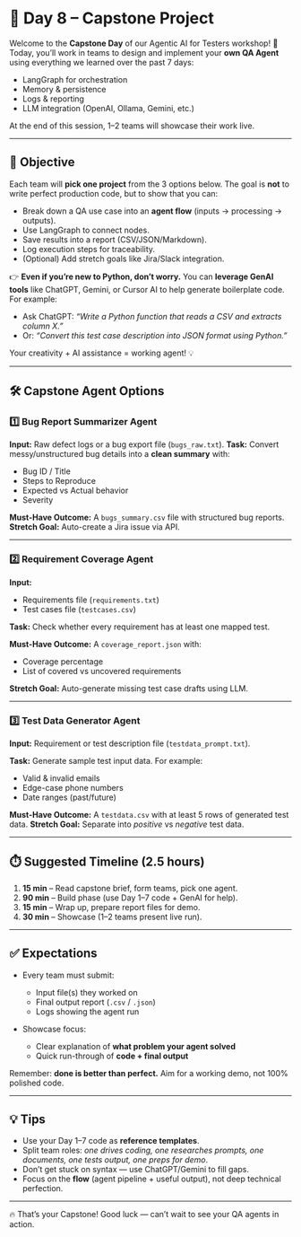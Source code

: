 # 📘 Day 8 – Capstone Project

Welcome to the **Capstone Day** of our Agentic AI for Testers workshop! 🚀
Today, you’ll work in teams to design and implement your **own QA Agent** using everything we learned over the past 7 days:

* LangGraph for orchestration
* Memory & persistence
* Logs & reporting
* LLM integration (OpenAI, Ollama, Gemini, etc.)

At the end of this session, 1–2 teams will showcase their work live.

---

## 🎯 Objective

Each team will **pick one project** from the 3 options below. The goal is **not** to write perfect production code, but to show that you can:

* Break down a QA use case into an **agent flow** (inputs → processing → outputs).
* Use LangGraph to connect nodes.
* Save results into a report (CSV/JSON/Markdown).
* Log execution steps for traceability.
* (Optional) Add stretch goals like Jira/Slack integration.

👉 **Even if you’re new to Python, don’t worry.**
You can **leverage GenAI tools** like ChatGPT, Gemini, or Cursor AI to help generate boilerplate code. For example:

* Ask ChatGPT: *“Write a Python function that reads a CSV and extracts column X.”*
* Or: *“Convert this test case description into JSON format using Python.”*

Your creativity + AI assistance = working agent! 💡

---

## 🛠 Capstone Agent Options

### 1️⃣ Bug Report Summarizer Agent

**Input:** Raw defect logs or a bug export file (`bugs_raw.txt`).
**Task:** Convert messy/unstructured bug details into a **clean summary** with:

* Bug ID / Title
* Steps to Reproduce
* Expected vs Actual behavior
* Severity

**Must-Have Outcome:** A `bugs_summary.csv` file with structured bug reports.
**Stretch Goal:** Auto-create a Jira issue via API.

---

### 2️⃣ Requirement Coverage Agent

**Input:**

* Requirements file (`requirements.txt`)
* Test cases file (`testcases.csv`)

**Task:** Check whether every requirement has at least one mapped test.

**Must-Have Outcome:** A `coverage_report.json` with:

* Coverage percentage
* List of covered vs uncovered requirements

**Stretch Goal:** Auto-generate missing test case drafts using LLM.

---

### 3️⃣ Test Data Generator Agent

**Input:** Requirement or test description file (`testdata_prompt.txt`).

**Task:** Generate sample test input data. For example:

* Valid & invalid emails
* Edge-case phone numbers
* Date ranges (past/future)

**Must-Have Outcome:** A `testdata.csv` with at least 5 rows of generated test data.
**Stretch Goal:** Separate into *positive* vs *negative* test data.

---

## ⏱️ Suggested Timeline (2.5 hours)

1. **15 min** – Read capstone brief, form teams, pick one agent.
2. **90 min** – Build phase (use Day 1–7 code + GenAI for help).
3. **15 min** – Wrap up, prepare report files for demo.
4. **30 min** – Showcase (1–2 teams present live run).

---

## ✅ Expectations

* Every team must submit:

  * Input file(s) they worked on
  * Final output report (`.csv` / `.json`)
  * Logs showing the agent run

* Showcase focus:

  * Clear explanation of **what problem your agent solved**
  * Quick run-through of **code + final output**

Remember: **done is better than perfect.**
Aim for a working demo, not 100% polished code.

---

## 💡 Tips

* Use your Day 1–7 code as **reference templates**.
* Split team roles: *one drives coding, one researches prompts, one documents, one tests output, one preps for demo*.
* Don’t get stuck on syntax — use ChatGPT/Gemini to fill gaps.
* Focus on the **flow** (agent pipeline + useful output), not deep technical perfection.

---

🔥 That’s your Capstone! Good luck — can’t wait to see your QA agents in action.